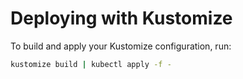 # Deploying with Kustomize

To build and apply your Kustomize configuration, run:

```sh
kustomize build | kubectl apply -f -
```
